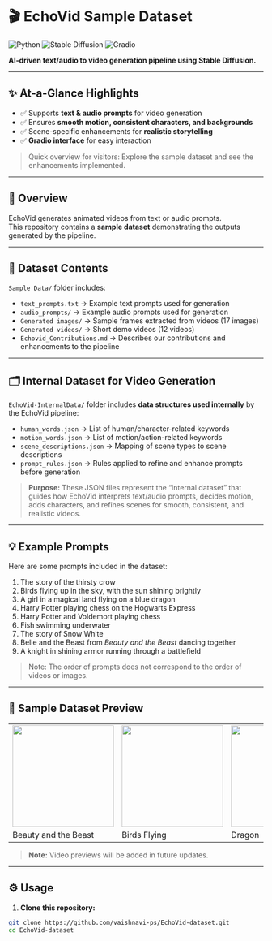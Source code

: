 # 🎬 EchoVid Sample Dataset

![Python](https://img.shields.io/badge/Python-3.11-blue) ![Stable Diffusion](https://img.shields.io/badge/Stable%20Diffusion-v2.1-orange) ![Gradio](https://img.shields.io/badge/Gradio-UI-lightgrey)

**AI-driven text/audio to video generation pipeline using Stable Diffusion.**

---

## ✨ At-a-Glance Highlights
- ✅ Supports **text & audio prompts** for video generation  
- ✅ Ensures **smooth motion, consistent characters, and backgrounds**  
- ✅ Scene-specific enhancements for **realistic storytelling**  
- ✅ **Gradio interface** for easy interaction

> Quick overview for visitors: Explore the sample dataset and see the enhancements implemented.

---

## 📝 Overview

EchoVid generates animated videos from text or audio prompts.  
This repository contains a **sample dataset** demonstrating the outputs generated by the pipeline.  

---

## 📂 Dataset Contents

`Sample Data/` folder includes:

- `text_prompts.txt` → Example text prompts used for generation  
- `audio_prompts/` → Example audio prompts used for generation  
- `Generated images/` → Sample frames extracted from videos (17 images)  
- `Generated videos/` → Short demo videos (12 videos)  
- `Echovid_Contributions.md` → Describes our contributions and enhancements to the pipeline  

---

## 🗂️ Internal Dataset for Video Generation

`EchoVid-InternalData/` folder includes **data structures used internally** by the EchoVid pipeline:

- `human_words.json` → List of human/character-related keywords  
- `motion_words.json` → List of motion/action-related keywords  
- `scene_descriptions.json` → Mapping of scene types to scene descriptions  
- `prompt_rules.json` → Rules applied to refine and enhance prompts before generation  

> **Purpose:** These JSON files represent the “internal dataset” that guides how EchoVid interprets text/audio prompts, decides motion, adds characters, and refines scenes for smooth, consistent, and realistic videos.  

---

## 💡 Example Prompts

Here are some prompts included in the dataset:

1. The story of the thirsty crow  
2. Birds flying up in the sky, with the sun shining brightly  
3. A girl in a magical land flying on a blue dragon  
4. Harry Potter playing chess on the Hogwarts Express  
5. Harry Potter and Voldemort playing chess  
6. Fish swimming underwater  
7. The story of Snow White  
8. Belle and the Beast from *Beauty and the Beast* dancing together  
9. A knight in shining armor running through a battlefield  

> Note: The order of prompts does not correspond to the order of videos or images.

---

## 📸 Sample Dataset Preview

<table>
  <tr>
    <td><img src="Preview/beauty%20and%20the%20besat.png" width="200" /></td>
    <td><img src="Preview/birds%20flying%20(2).png" width="200" /></td>
    <td><img src="Preview/dragon%20img.png" width="200" /></td>
    <td><img src="Preview/rapunzel.png" width="200" /></td>
    <td><img src="Preview/thirsty%20crow.png" width="200" /></td>
  </tr>
  <tr>
    <td>Beauty and the Beast</td>
    <td>Birds Flying</td>
    <td>Dragon</td>
    <td>Rapunzel</td>
    <td>Thirsty Crow</td>
  </tr>
</table>

> **Note:** Video previews will be added in future updates.

---

## ⚙️ Usage

1. **Clone this repository:**
```bash
git clone https://github.com/vaishnavi-ps/EchoVid-dataset.git
cd EchoVid-dataset

